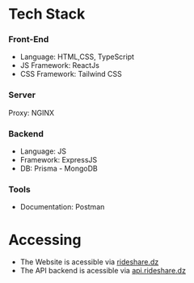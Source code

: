 # Tech Stack
### Front-End
- Language: HTML,CSS, TypeScript
- JS Framework:  ReactJs
- CSS Framework: Tailwind CSS

### Server
Proxy: NGINX

### Backend
- Language: JS
- Framework: ExpressJS
- DB: Prisma - MongoDB

### Tools
- Documentation: Postman



# Accessing
- The Website is acessible via [rideshare.dz](https://rideshare.ramzi-issiakhem.com)
- The API backend is acessible via [api.rideshare.dz](https://api.rideshare.ramzi-issiakhem.com)




